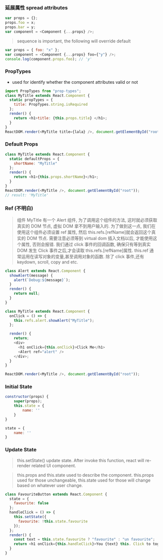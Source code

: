 ### 延展属性 spread attributes

```js
var props = {};
props.foo = x;
props.bar = y;
var component = <Component {...props} />;
```

> sequence is important, the following will override default

```js
var props = { foo: "x" };
var component = <Component {...props} foo={"y"} />;
console.log(component.props.foo); // 'y'
```

### PropTypes

- used for identify whether the component attributes valid or not

```js
import PropTypes from "prop-types";
class MyTitle extends React.Component {
  static propTypes = {
    title: PropTypes.string.isRequired
  };
  render() {
    return <h1>title: {this.props.title} </h1>;
  }
}
ReactDOM.render(<MyTitle title={lala} />, document.getElementById("root"));
```

### Default Props

```js
class MyTitle extends React.Component {
  static defaultProps = {
    shortName: "MyTitle"
  };
  render() {
    return <h1>{this.props.shortName}</h1>;
  }
}
ReactDOM.render(<MyTitle />, document.getElementById("root"));
// result: 'MyTitle'
```

### Ref (不明白)

> 组件 MyTitle 有一个 Alert 组件, 为了调用这个组件的方法, 这时就必须获取真实的 DOM 节点, 虚拟 DOM 拿不到用户输入的. 为了做到这一点, 我们在使用这个组件必须设置 ref 属性, 然后 this.refs.[refName]就会返回这个真实的 DOM 节点. 需要注意必须等到 virtual dom 插入文档以后, 才能使用这个属性, 否则会报错. 我们通过 click 事件的回调函数, 确保只有等到真实 DOM 发生 Click 事件之后,才会读取 this.refs.[refName]属性. this.ref 通常运用在读写对象的变量,甚至调用对象的函数. 除了 click 事件,还有 keydown, scroll, copy and etc.

```js
class Alert extends React.Component {
  showAlert(message) {
    alert(`Debug:${message}`);
  }
  render() {
    return null;
  }
}

class MyTitle extends React.Component {
  onClick = () => {
    this.refs.alert.showAlert("MyTitle");
  };

  render() {
    return;
    <div>
      <h1 onClick={this.onClick}>Click Me</h1>
      <Alert ref="alert" />
    </div>;
  }
}

ReactDOM.render(<MyTitle />, document.getElementById("root"));
```

### Initial State

```js
constructor(props) {
    super(props);
    this.state = {
        name: ''
    }
}

state = {
    name: ''
}
```

### Update State

> this.setState() update state. After invoke this function, react will re-render related UI component.

> this.props and this.state used to describe the component. this.props used for those unchangeable, this.state used for those will change based on whatever user change.

```js
class FavouriteButton extends React.Component {
  state = {
    favourite: false
  };
  handleClick = () => {
    this.setState({
      favourite: !this.state.favourite
    });
  };
  render() {
    const text = this.state.favourite ? "favourite" : "un favourite";
    return <h1 onClick={this.handleClick}>You {text} this. Click to toggle</h1>;
  }
}
```
